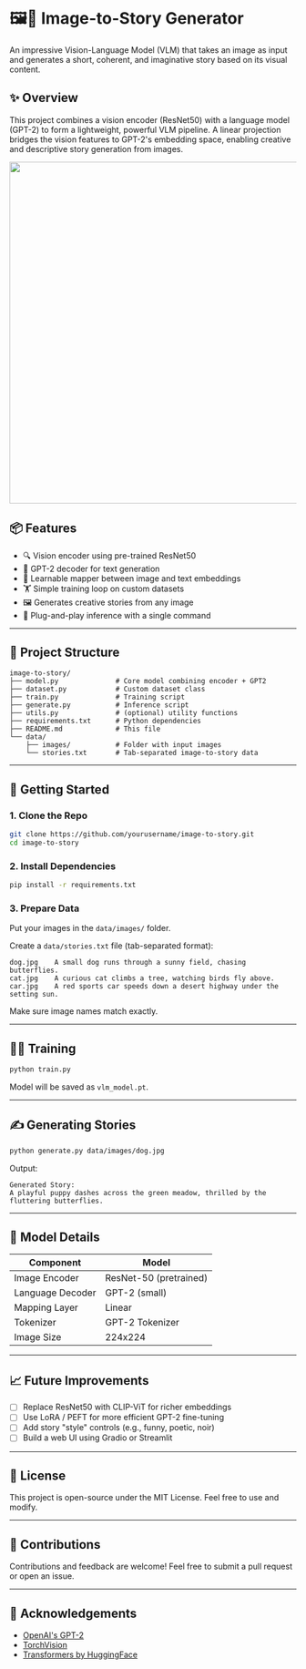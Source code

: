 # 🖼️📖 Image-to-Story Generator

An impressive Vision-Language Model (VLM) that takes an image as input and generates a short, coherent, and imaginative story based on its visual content.

## ✨ Overview

This project combines a vision encoder (ResNet50) with a language model (GPT-2) to form a lightweight, powerful VLM pipeline. A linear projection bridges the vision features to GPT-2's embedding space, enabling creative and descriptive story generation from images.

<p align="center">
  <img src="https://upload.wikimedia.org/wikipedia/commons/thumb/e/e7/CLIP-GPT_diagram.png/640px-CLIP-GPT_diagram.png" width="600" />
</p>

## 📦 Features

- 🔍 Vision encoder using pre-trained ResNet50
- 🧠 GPT-2 decoder for text generation
- 🔗 Learnable mapper between image and text embeddings
- 🏋️ Simple training loop on custom datasets
- 🖼️ Generates creative stories from any image
- 💬 Plug-and-play inference with a single command

---

## 🧱 Project Structure

```
image-to-story/
├── model.py              # Core model combining encoder + GPT2
├── dataset.py            # Custom dataset class
├── train.py              # Training script
├── generate.py           # Inference script
├── utils.py              # (optional) utility functions
├── requirements.txt      # Python dependencies
├── README.md             # This file
└── data/
    ├── images/           # Folder with input images
    └── stories.txt       # Tab-separated image-to-story data
```

---

## 🚀 Getting Started

### 1. Clone the Repo

```bash
git clone https://github.com/yourusername/image-to-story.git
cd image-to-story
```

### 2. Install Dependencies

```bash
pip install -r requirements.txt
```

### 3. Prepare Data

Put your images in the `data/images/` folder.

Create a `data/stories.txt` file (tab-separated format):

```
dog.jpg    A small dog runs through a sunny field, chasing butterflies.
cat.jpg    A curious cat climbs a tree, watching birds fly above.
car.jpg    A red sports car speeds down a desert highway under the setting sun.
```

Make sure image names match exactly.

---

## 🏋️‍♂️ Training

```bash
python train.py
```

Model will be saved as `vlm_model.pt`.

---

## ✍️ Generating Stories

```bash
python generate.py data/images/dog.jpg
```

Output:
```
Generated Story:
A playful puppy dashes across the green meadow, thrilled by the fluttering butterflies.
```

---

## 🔧 Model Details

| Component         | Model           |
|------------------|-----------------|
| Image Encoder     | ResNet-50 (pretrained) |
| Language Decoder | GPT-2 (small)   |
| Mapping Layer    | Linear          |
| Tokenizer        | GPT-2 Tokenizer |
| Image Size       | 224x224         |

---

## 📈 Future Improvements

- [ ] Replace ResNet50 with CLIP-ViT for richer embeddings
- [ ] Use LoRA / PEFT for more efficient GPT-2 fine-tuning
- [ ] Add story "style" controls (e.g., funny, poetic, noir)
- [ ] Build a web UI using Gradio or Streamlit

---

## 📄 License

This project is open-source under the MIT License. Feel free to use and modify.

---

## 🤝 Contributions

Contributions and feedback are welcome! Feel free to submit a pull request or open an issue.

---

## 💬 Acknowledgements

- [OpenAI's GPT-2](https://github.com/openai/gpt-2)
- [TorchVision](https://pytorch.org/vision/)
- [Transformers by HuggingFace](https://github.com/huggingface/transformers)
